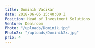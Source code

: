 ```yaml
---
title: Dominik Vacikar
date: 2018-06-05 15:40:00 Z
Position: Head of Investment Solutions
Venture: Dealroom
Photo: "/uploads/Dominik.jpg"
Photo2x: "/uploads/Dominik2x.jpg"
prio: 4
---
```


